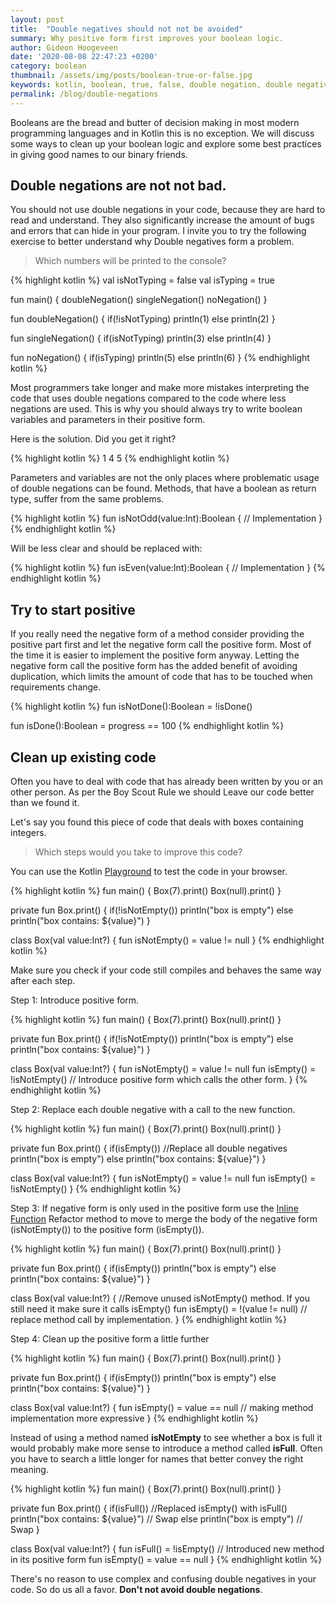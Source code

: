 ```yaml
---
layout: post
title:  "Double negatives should not not be avoided"
summary: Why positive form first improves your boolean logic.
author: Gideon Hoogeveen
date: '2020-08-08 22:47:23 +0200'
category: boolean
thumbnail: /assets/img/posts/boolean-true-or-false.jpg
keywords: kotlin, boolean, true, false, double negation, double negatives
permalink: /blog/double-negations
---
```


Booleans are the bread and butter of decision making in most modern programming languages and in Kotlin this is no exception.
We will discuss some ways to clean up your boolean logic and explore some best practices in giving good names to our binary friends.

## Double negations are not not bad.
You should not use double negations in your code, because they are hard to read and understand. They also significantly increase the amount of bugs and errors that can hide in your program. I invite you to try the following exercise to better understand why Double negatives form a problem.

> Which numbers will be printed to the console?

{% highlight kotlin %}
val isNotTyping = false
val isTyping = true

fun main() {
    doubleNegation()
    singleNegation()
    noNegation()
}

fun doubleNegation() {
  if(!isNotTyping)
    println(1)
  else
    println(2)
}

fun singleNegation() {
  if(isNotTyping)
    println(3)
  else
    println(4)
}

fun noNegation() {
  if(isTyping)
    println(5)
  else
    println(6)
}
{% endhighlight kotlin %}

Most programmers take longer and make more mistakes interpreting the code that uses double negations compared to the code where less negations are used. This is why you should always try to write boolean variables and parameters in their positive form.

Here is the solution. Did you get it right?

{% highlight kotlin %}
1
4
5
{% endhighlight kotlin %}

Parameters and variables are not the only places where problematic usage of double negations can be found. Methods, that have a boolean as return type, suffer from the same problems.

{% highlight kotlin %}
fun isNotOdd(value:Int):Boolean {
  // Implementation
}
{% endhighlight kotlin %}

Will be less clear and should be replaced with:

{% highlight kotlin %}
fun isEven(value:Int):Boolean {
  // Implementation
}
{% endhighlight kotlin %}

## Try to start positive

If you really need the negative form of a method consider providing the positive part first and let the negative form call the positive form. Most of the time it is easier to implement the positive form anyway. Letting the negative form call the positive form has the added benefit of avoiding duplication, which limits the amount of code that has to be touched when requirements change.

{% highlight kotlin %}
fun isNotDone():Boolean = !isDone()

fun isDone():Boolean = progress == 100
{% endhighlight kotlin %}

## Clean up existing code

Often you have to deal with code that has already been written by you or an other person. As per the Boy Scout Rule we should Leave our code better than we found it.

Let's say you found this piece of code that deals with boxes containing integers.

> Which steps would you take to improve this code?

You can use the Kotlin [Playground][playground] to test the code in your browser.

{% highlight kotlin %}
fun main() {
    Box(7).print()
    Box(null).print()
}

private fun Box.print() {
    if(!isNotEmpty())
    	println("box is empty")
    else
    	println("box contains: ${value}")
}

class Box(val value:Int?) {
    fun isNotEmpty() = value != null
}
{% endhighlight kotlin %}

Make sure you check if your code still compiles and behaves the same way after each step.

Step 1: Introduce positive form.

{% highlight kotlin %}
fun main() {
    Box(7).print()
    Box(null).print()
}

private fun Box.print() {
    if(!isNotEmpty())
    	println("box is empty")
    else
    	println("box contains: ${value}")
}

class Box(val value:Int?) {
    fun isNotEmpty() = value != null
    fun isEmpty() = !isNotEmpty() // Introduce positive form which calls the other form.
}
{% endhighlight kotlin %}

Step 2: Replace each double negative with a call to the new function.

{% highlight kotlin %}
fun main() {
    Box(7).print()
    Box(null).print()
}

private fun Box.print() {
    if(isEmpty()) //Replace all double negatives
    	println("box is empty")
    else
    	println("box contains: ${value}")
}

class Box(val value:Int?) {
    fun isNotEmpty() = value != null
    fun isEmpty() = !isNotEmpty()
}
{% endhighlight kotlin %}

Step 3:
If negative form is only used in the positive form use the [Inline Function][inline-function] Refactor method to move to merge the body of the negative form (isNotEmpty()) to the positive form (isEmpty()).

{% highlight kotlin %}
fun main() {
    Box(7).print()
    Box(null).print()
}

private fun Box.print() {
    if(isEmpty())
    	println("box is empty")
    else
    	println("box contains: ${value}")
}

class Box(val value:Int?) {
    //Remove unused isNotEmpty() method. If you still need it make sure it calls isEmpty()
    fun isEmpty() = !(value != null) // replace method call by implementation.
}
{% endhighlight kotlin %}

Step 4:
Clean up the positive form a little further

{% highlight kotlin %}
fun main() {
    Box(7).print()
    Box(null).print()
}

private fun Box.print() {
    if(isEmpty())
    	println("box is empty")
    else
    	println("box contains: ${value}")
}

class Box(val value:Int?) {
    fun isEmpty() = value == null // making method implementation more expressive
}
{% endhighlight kotlin %}

Instead of using a method named **isNotEmpty** to see whether a box is full it would probably make more sense to introduce a method called **isFull**. Often you have to search a little longer for names that better convey the right meaning.

{% highlight kotlin %}
fun main() {
    Box(7).print()
    Box(null).print()
}

private fun Box.print() {
    if(isFull()) //Replaced isEmpty() with isFull()
    	println("box contains: ${value}") // Swap
    else
    	println("box is empty") // Swap
}

class Box(val value:Int?) {
    fun isFull() = !isEmpty() // Introduced new method in its positive form
    fun isEmpty() = value == null
}
{% endhighlight kotlin %}

There's no reason to use complex and confusing double negatives in your code. So do us all a favor. **Don't not avoid double negations**.


[inline-function]: https://refactoring.com/catalog/inlineFunction.html
[playground]: https://play.kotlinlang.org/
